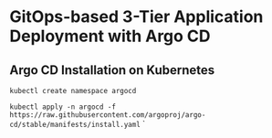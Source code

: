# GitOps-based 3-Tier Application Deployment with Argo CD


## Argo CD Installation on Kubernetes

`kubectl create namespace argocd`

`kubectl apply -n argocd -f https://raw.githubusercontent.com/argoproj/argo-cd/stable/manifests/install.yaml`
`
